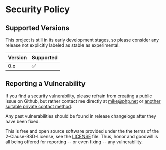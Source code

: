 # Security Policy

## Supported Versions

This project is still in its early development stages, so please consider 
any release not explicitly labeled as stable as experimental.

| Version | Supported          |
| ------- | ------------------ |
| 0.x     | :white_check_mark: |

## Reporting a Vulnerability

If you find a security vulnerability, please refrain from creating a 
public issue on Github, but rather contact me directly at <mike@php.net> 
or [another suitable private contact method](https://m6w6.name/#contact).

Any past vulnerabilities should be found in release changelogs after they 
have been fixed.

This is free and open source software provided under the the terms of 
the 2-Clause-BSD-License, see the [LICENSE](./LICENSE) file.
Thus, honor and goodwill is all being offered for reporting 
-- or even fixing -- any vulnerability.
